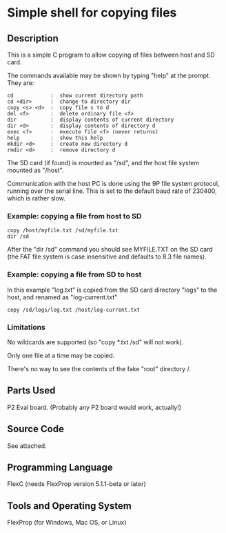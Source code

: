 # Simple shell for copying files

## Description

This is a simple C program to allow copying of files between host and SD card.

The commands available may be shown by typing "help" at the prompt. They are:
```
cd            :  show current directory path
cd <dir>      :  change to directory dir
copy <s> <d>  :  copy file s to d
del <f>       :  delete ordinary file <f>
dir           :  display contents of current directory
dir <d>       :  display contents of directory d
exec <f>      :  execute file <f> (never returns)
help          :  show this help
mkdir <d>     :  create new directory d
rmdir <d>     :  remove directory d
```

The SD card (if found) is mounted as "/sd", and the host file system mounted as "/host".

Communication with the host PC is done using the 9P file system protocol, running over the serial line. This is set to the default baud rate of 230400, which is rather slow.

### Example: copying a file from host to SD

```
copy /host/myfile.txt /sd/myfile.txt
dir /sd
```

After the "dir /sd" command you should see MYFILE.TXT on the SD card (the FAT file system is case insensitive and defaults to 8.3 file names).

### Example: copying a file from SD to host

In this example "log.txt" is copied from the SD card directory "logs" to the host, and renamed as "log-current.txt"
```
copy /sd/logs/log.txt /host/log-current.txt
```

### Limitations

No wildcards are supported (so "copy *.txt /sd" will not work).

Only one file at a time may be copied.

There's no way to see the contents of the fake "root" directory /.

## Parts Used

P2 Eval board. (Probably any P2 board would work, actually!)

## Source Code

See attached.

## Programming Language

FlexC (needs FlexProp version 5.1.1-beta or later)

## Tools and Operating System

FlexProp (for Windows, Mac OS, or Linux)

